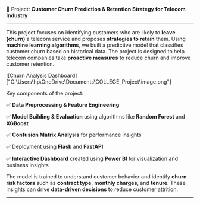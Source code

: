 📌 Project: **Customer Churn Prediction & Retention Strategy for Telecom Industry**

---
This project focuses on identifying customers who are likely to **leave (churn)** a telecom service and proposes **strategies to retain** them. Using **machine learning algorithms**, we built a predictive model that classifies customer churn based on historical data. The project is designed to help telecom companies take **proactive measures** to reduce churn and improve customer retention.

![Churn Analysis Dashboard]["C:\Users\hp\OneDrive\Documents\COLLEGE_Project\image.png"]

Key components of the project:

✅ **Data Preprocessing & Feature Engineering**

✅ **Model Building & Evaluation** using algorithms like **Random Forest** and **XGBoost**

✅ **Confusion Matrix Analysis** for performance insights

✅ Deployment using **Flask** and **FastAPI**

✅ **Interactive Dashboard** created using **Power BI** for visualization and business insights

The model is trained to understand customer behavior and identify **churn risk factors** such as **contract type**, **monthly charges**, and **tenure**. These insights can drive **data-driven decisions** to reduce customer attrition.

---
